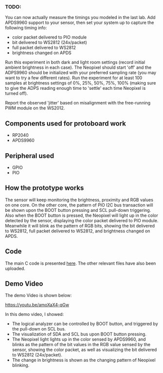 ### TODO:

You can now actually measure the timings you modeled in the last lab. Add APDS9960 support to your sensor, then set your system up to capture the following timing info:
- color packet delivered to PIO module
- bit delivered to WS2812 (24x/packet)
- full packet delivered to WS2812
- brightness changed on APDS

Run this experiment in both dark and light room settings (record initial ambient brightness in each case). The Neopixel should start 'off' and the ADPS9960 should be initialized with your preferred sampling rate (you may want to try a few different rates). Run the experiment for at least 100 samples at brightness settings of 0%, 25%, 50%, 75%, 100% (making sure to give the ADPS reading enough time to 'settle' each time Neopixel is turned off).

Report the observed 'jitter' based on misalignment with the free-running PWM module on the WS2012.

## Components used for protoboard work

- RP2040
- APDS9960

## Peripheral used

- GPIO
- PIO

## How the prototype works

The sensor will keep monitoring the brightness, proximity and RGB values on one core. On the other core, the pattern of PIO I2C bus transaction will be shown upon the BOOT button pressing and SCL pull-down triggering. Also when the BOOT button is pressed, the Neopixel will light up in the color detected by the sensor, displaying the color packet delivered to PIO module. Meanwhile it will blink as the pattern of RGB bits, showing the bit delivered to WS2812, full packet delivered to WS2812, and brightness changed on APDS.

## Code

The main C code is presented [here](https://github.com/ZhijingY/ese5190-2022-lab2b-esp/blob/main/lab/09_lab_on_a_chip/part9.c). The other relevant files have also been uploaded.

## Demo Video

The demo Video is shown below:

https://youtu.be/amoXaX4-qGw

In this demo video, I showed:

- The logical analyzer can be controlled by BOOT button, and triggered by the pull-down on SCL bus.
- The visualization of SDA and SCL bus upon BOOT button pressing.
- The Neopixel light lights up in the color sensed by APDS9960, and blinks as the pattern of the bit values in the RGB value sensed by the sensor, showing the color packet, as well as visualizing the bit delivered to WS2812 (24x/packet).
- The change in brightness is shown as the changing pattern of Neopixel blinking.


